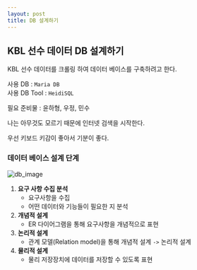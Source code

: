 ```yaml
---
layout: post
title: DB 설계하기
---
```



## KBL 선수 데이터 DB 설계하기

KBL 선수 데이터를 크롤링 하여 데이터 베이스를 구축하려고 한다.

사용 DB :  `Maria DB`  
사용 DB Tool : `HeidiSQL`

필요 준비물 : 윤하형, 우정, 민수

나는 아무것도 모르기 때문에 인터넷 검색을 시작한다.

우선 키보드 키감이 좋아서 기분이 좋다.

### 데이터 베이스 설계 단계
![db_image](https://t1.daumcdn.net/cfile/tistory/2232544E58D145C527)


1. **요구 사항 수집 분석**
    + 요구사항을 수집
    + 어떤 데이터와 기능들이 필요한 지 분석 
2. **개념적 설계**
    - ER 다이어그램을 통해 요구사항을 개념적으로 표현
3. **논리적 설계**
    - 관계 모델(Relation model)을 통해 개념적 설계 `->` 논리적 설계
4. **물리적 설계**
    - 물리 저장장치에 데이터를 저장할 수 있도록 표현



